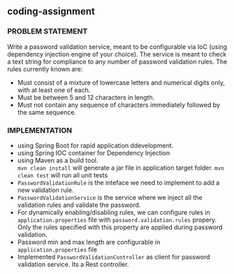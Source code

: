 ## coding-assignment

### PROBLEM STATEMENT
Write a password validation service, meant to be configurable via IoC (using dependency injection engine of your choice).  The service is meant to check a text string for compliance to any number of password validation rules.  The rules currently known are:

* Must consist of a mixture of lowercase letters and numerical digits only, with at least one of each.
* Must be between 5 and 12 characters in length.
* Must not contain any sequence of characters immediately followed by the same sequence.

### IMPLEMENTATION
* using Spring Boot for rapid application ddevelopment.
* using Spring IOC container for Dependency Injection 
* using Maven as a build tool.<br>
  `mvn clean install` will generate a jar file in application target folder.
  `mvn clean test` will run all unit tests
* `PasswordValidationRule` is the inteface we need to implement to add a new validation rule.
* `PasswordValidationService` is the service where we inject all the validation rules and validate the password.
* For dynamically enabling/disabling rules, we can configure rules in `application.properties` file with `password.validation.rules` propery. Only the rules specified with this property are applied during password validation.
* Password min and max length are configurable in `application.properties` file
* Implemented `PasswordValidationController` as client for password validation service. Its a Rest controller.
